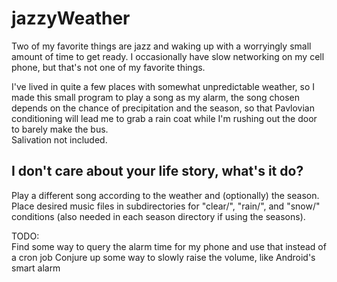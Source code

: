 # jazzyWeather
Two of my favorite things are jazz and waking up with a worryingly small amount of time to get ready. I occasionally have slow networking on my cell phone, but that's not one of my favorite things.


I've lived in quite a few places with somewhat unpredictable weather, so I made this small program to play a song as my alarm, the song chosen depends on the chance of precipitation and the season, so that Pavlovian conditioning will lead me to grab a rain coat while I'm rushing out the door to barely make the bus.  
Salivation not included.

## I don't care about your life story, what's it do? 
Play a different song according to the weather and (optionally) the season.  
Place desired music files in subdirectories for "clear/", "rain/", and "snow/" conditions (also needed in each season directory if using the seasons).

TODO:  
  Find some way to query the alarm time for my phone and use that instead of a cron job
  Conjure up some way to slowly raise the volume, like Android's smart alarm
